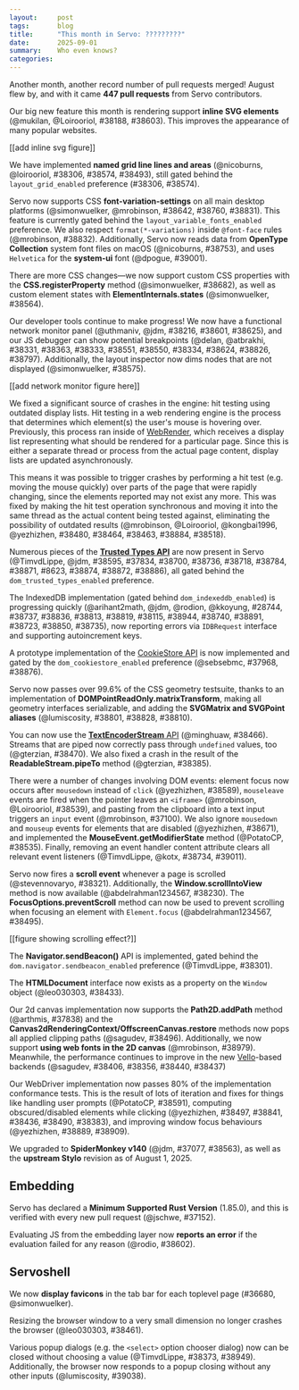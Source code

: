 ```yaml
---
layout:     post
tags:       blog
title:      "This month in Servo: ?????????"
date:       2025-09-01
summary:    Who even knows?
categories:
---
```


Another month, another record number of pull requests merged!
August flew by, and with it came **447 pull requests** from Servo contributors.

Our big new feature this month is rendering support **inline SVG elements** (@mukilan, @Loirooriol, #38188, #38603).
This improves the appearance of many popular websites.

[[add inline svg figure]]

We have implemented **named grid line lines and areas** (@nicoburns, @loirooriol, #38306, #38574, #38493), still gated behind the `layout_grid_enabled` preference (#38306, #38574).

Servo now supports CSS **font-variation-settings** on all main desktop platforms (@simonwuelker, @mrobinson, #38642, #38760, #38831).
This feature is currently gated behind the `layout_variable_fonts_enabled` preference.
We also respect `format(*-variations)` inside `@font-face` rules (@mrobinson, #38832).
Additionally, Servo now reads data from **OpenType Collection** system font files on macOS (@nicoburns, #38753), and uses `Helvetica` for the **system-ui** font (@dpogue, #39001).

There are more CSS changes—we now support custom CSS properties with the **CSS.registerProperty** method (@simonwuelker, #38682), as well as custom element states with **ElementInternals.states** (@simonwuelker, #38564).

Our developer tools continue to make progress! We now have a functional network monitor panel (@uthmaniv, @jdm, #38216, #38601, #38625),
and our JS debugger can show potential breakpoints (@delan, @atbrakhi, #38331, #38363, #38333, #38551, #38550, #38334, #38624, #38826, #38797).
Additionally, the layout inspector now dims nodes that are not displayed (@simonwuelker, #38575).

[[add network monitor figure here]]

We fixed a significant source of crashes in the engine: hit testing using outdated display lists.
Hit testing in a web rendering engine is the process that determines which element(s) the user's mouse is hovering over.
Previously, this process ran inside of [WebRender](https://github.com/servo/webrender), which receives a display list representing what should be rendered for a particular page.
Since this is either a separate thread or process from the actual page content, display lists are updated asynchronously.

This means it was possible to trigger crashes by performing a hit test (e.g. moving the mouse quickly) over parts of the page that were rapidly changing, since the elements reported may not exist any more.
This was fixed by making the hit test operation synchronous and moving it into the same thread as the actual content being tested against, eliminating the possibility of outdated results (@mrobinson, @Loirooriol, @kongbai1996, @yezhizhen, #38480, #38464, #38463, #38884, #38518).

Numerous pieces of the [**Trusted Types API**](https://developer.mozilla.org/en-US/docs/Web/API/Trusted_Types_API) are now present in Servo
(@TimvdLippe, @jdm, #38595, #37834, #38700, #38736, #38718, #38784, #38871, #8623, #38874, #38872, #38886), all gated behind the `dom_trusted_types_enabled` preference.

The IndexedDB implementation (gated behind `dom_indexeddb_enabled`) is progressing quickly (@arihant2math, @jdm, @rodion, @kkoyung, #28744, #38737, #38836, #38813, #38819, #38115, #38944, #38740, #38891, #38723, #38850, #38735), now reporting errors via `IDBRequest` interface and supporting autoincrement keys.

A prototype implementation of the [CookieStore API](https://developer.mozilla.org/en-US/docs/Web/API/CookieStore) is now implemented and gated by the `dom_cookiestore_enabled` preference (@sebsebmc, #37968, #38876).

Servo now passes over 99.6% of the CSS geometry testsuite, thanks to an implementation of **DOMPointReadOnly.matrixTransform**, making all geometry interfaces serializable, and adding the **SVGMatrix and SVGPoint aliases** (@lumiscosity, #38801, #38828, #38810).

You can now use the [**TextEncoderStream** API](https://developer.mozilla.org/en-US/docs/Web/API/TextEncoderStream) (@minghuaw, #38466).
Streams that are piped now correctly pass through `undefined` values, too (@gterzian, #38470).
We also fixed a crash in the result of the **ReadableStream.pipeTo** method (@gterzian, #38385).

There were a number of changes involving DOM events: element focus now occurs after `mousedown` instead of `click` (@yezhizhen, #38589), `mouseleave` events are fired when the pointer leaves an `<iframe>` (@mrobinson, @Loirooriol, #38539), and pasting from the clipboard into a text input triggers an `input` event (@mrobinson, #37100).
We also ignore `mousedown` and `mouseup` events for elements that are disabled (@yezhizhen, #38671), and implemented the **MouseEvent.getModifierState** method (@PotatoCP, #38535).
Finally, removing an event handler content attribute clears all relevant event listeners (@TimvdLippe, @kotx, #38734, #39011).

Servo now fires a **scroll event** whenever a page is scrolled (@stevennovaryo, #38321). Additionally, the **Window.scrollIntoView** method is now available (@abdelrahman1234567, #38230).
The **FocusOptions.preventScroll** method can now be used to prevent scrolling when focusing an element with `Element.focus` (@abdelrahman1234567, #38495).

[[figure showing scrolling effect?]]

The **Navigator.sendBeacon()** API is implemented, gated behind the `dom.navigator.sendbeacon_enabled` preference (@TimvdLippe, #38301).

The **HTMLDocument** interface now exists as a property on the `Window` object (@leo030303, #38433).

Our 2d canvas implementation now supports the **Path2D.addPath** method (@arthmis, #37838) and the **Canvas2dRenderingContext/OffscreenCanvas.restore** methods now pops all applied clipping paths (@sagudev, #38496).
Additionally, we now support **using web fonts in the 2D canvas** (@mrobinson, #38979).
Meanwhile, the performance continues to improve in the new [Vello](https://github.com/linebender/vello?tab=readme-ov-file#vello)-based backends (@sagudev, #38406, #38356, #38440, #38437)



Our WebDriver implementation now passes 80% of the implementation conformance tests.
This is the result of lots of iteration and fixes for things like handling user prompts (@PotatoCP, #38591), computing obscured/disabled elements while clicking (@yezhizhen, #38497, #38841, #38436, #38490, #38383), and improving window focus behaviours (@yezhizhen, #38889, #38909).

We upgraded to **SpiderMonkey v140** (@jdm, #37077, #38563), as well as the **upstream Stylo** revision as of August 1, 2025.

## Embedding

Servo has declared a **Minimum Supported Rust Version** (1.85.0), and this is verified with every new pull request (@jschwe, #37152).

Evaluating JS from the embedding layer now **reports an error** if the evaluation failed for any reason (@rodio, #38602).

## Servoshell

We now **display favicons** in the tab bar for each toplevel page (#36680, @simonwuelker).

Resizing the browser window to a very small dimension no longer crashes the browser (@leo030303, #38461).

Various popup dialogs (e.g. the `<select>` option chooser dialog) now can be closed without choosing a value (@TimvdLippe, #38373, #38949).
Additionally, the browser now responds to a popup closing without any other inputs (@lumiscosity, #39038).

<!--
- dom
    - https://github.com/servo/servo/pull/38579	(@simonwuelker, #38579)	script: Convert `CSS` from a IDL interface with static methods to a namespace (#38579)
      dom
    - https://github.com/servo/servo/pull/38507	(@menonrahul02@gmail.com, #38507)	script: Implement QuotaExceededError WebIDL interface (#38507)
      dom
    - https://github.com/servo/servo/pull/38677	(@simonwuelker, #38677)	script: Always throw when trying to `setProperty` on a readonly style `CSSStyleDeclaration` (#38677)
      dom
    - https://github.com/servo/servo/pull/38599	(@averyrudelphe@gmail.com, #38599)	script: Strip `javascript` URL scheme using `Position::AfterScheme` rather than `Position::BeforePath` (#38599)
      dom
    - https://github.com/servo/servo/pull/38720	(@menonrahul02@gmail.com, #38720)	content: Make QuotaExceededError serializable (#38720)
      dom
    - https://github.com/servo/servo/pull/38746	(@Taym95, #38746)	Implement AbortSignal static abort(reason) (#38746)
      dom
    - https://github.com/servo/servo/pull/38676	(@gterzian, @mrobinson, #38676)	script: abort planned form navigations (#38676)
      dom
    - https://github.com/servo/servo/pull/38984	(@euclid.ye@huawei.com, #38984)	script: Support decomposing ShadowRoot from mozjs `HandleValue` (#38984)
      dom
    - https://github.com/servo/servo/pull/38993	(@Gae24, #38993)	`XMLHttpRequest` `Send`: fix Content-Type failures (#38993)
      dom
    - https://github.com/servo/servo/pull/39020	(@andrei.volykhin@gmail.com, @volykhin.andrei@huawei.com, #39020)	webgpu: Add the dedicated WebGPU task source (#39020)
      dom
    - https://github.com/servo/servo/pull/37776	(@sagudev, @mrobinson, #37776)	compositor: Allow canvas to upload rendered contents asynchronously (#37776)
      dom
- layout
    - https://github.com/servo/servo/pull/38391	(@mrobinson, @Loirooriol, #38391)	layout: Account for sticky nodes in ScrollTree transforms and cache transforms (#38391)
      layout
    - https://github.com/servo/servo/pull/38418	(@averyrudelphe@gmail.com, @mrobinson, #38418)	layout: Fix negative outline offset (#38418)
      layout
    - https://github.com/servo/servo/pull/38366	(@Loirooriol, #38366)	layout: Recreate lazy block size when re-doing layout to avoid floats (#38366)
      layout
    - https://github.com/servo/servo/pull/38443	(@shubhamg13, #38443)	Include the scrollable overflow of a child box if either its parent or child has `overflow: visible` (#38443)
      layout
    - https://github.com/servo/servo/pull/38521	(@Loirooriol, #38521)	layout: Floor content-box size by zero when stretching flex item (#38521)
      layout
    - https://github.com/servo/servo/pull/38526	(@Loirooriol, #38526)	layout: Let `stretch` on flex item cross size stretch to the line (#38526)
      layout
    - https://github.com/servo/servo/pull/38570	(@simonwuelker, #38570)	layout: Set color and text decoration on `<select>` elements by default (#38570)
      layout
    - https://github.com/servo/servo/pull/38678	(@mrobinson, @Loirooriol, #38678)	layout: Support storing layout data for two-level nested pseudo-elements (#38678)
      layout
    - https://github.com/servo/servo/pull/38530	(@ibluegalaxy_taoj@163.com, #38530)	script: Ensure `notify_invalidations()` is always called when modifying stylesheets (#38530)
      layout
    - https://github.com/servo/servo/pull/38529	(@ibluegalaxy_taoj@163.com, #38529)	script: Mark the entire shadow tree for restyle when its stylesheet is invalidated (#38529)
      layout
    - https://github.com/servo/servo/pull/38618	(@stevennovaryo, #38618)	layout: Do not include `position:fixed` children when calculating scrollable overflow for root element (#38618)
      layout
    - https://github.com/servo/servo/pull/38705	(@Loirooriol, #38705)	layout: Stop making `<video>` fall back to a preferred aspect ratio of 2 (#38705)
      layout
    - https://github.com/servo/servo/pull/38598	(@shubhamg13, @Loirooriol, #38598)	layout: Use `overflow: visible` if `overflow` was propagated to viewport (#38598)
      layout
    - https://github.com/servo/servo/pull/38775	(@stevennovaryo, #38775)	layout: Stretch `<input>` inner container to its containing block (#38775)
      layout
    - https://github.com/servo/servo/pull/38825	(@shubhamg13, #38825)	layout: Remove workaround for `body` while building overflow frame for `StackingContextTree` construction. (#38825)
      layout
- media
    - https://github.com/servo/servo/pull/38462	(@rayguo17, @jschwe, #38462)	script: fix set muted on html video element creation (#38462)
      media
- performance
    - https://github.com/servo/servo/pull/38431	(@mrobinson, @Loirooriol, #38431)	script: Unify script-based "update the rendering" and throttle it to 60 FPS (#38431)
      performance
    - https://github.com/servo/servo/pull/38666	(@jschwe, #38666)	mozjs: Remove unneeded icu_capi features (#38666)
      performance
    - https://github.com/servo/servo/pull/38540	(@ibluegalaxy_taoj@163.com, #38540)	Reuse `StylesheetContent` for inline style sheets with identical content (#38540)
      performance
    - https://github.com/servo/servo/pull/38857	(@mrobinson, #38857)	script: Do not iterate through all image frames when advancing animated images (#38857)
      performance
    - https://github.com/servo/servo/pull/38916	(@ibluegalaxy_taoj@163.com, #38916)	script: mark image-related node dirty only when image resource loaded (#38916)
      performance
- servoshell
    - https://github.com/servo/servo/pull/38328	(@euclid.ye@huawei.com, #38328)	servoshell: Sync window toolbar height with minibrowser (#38328)
      servoshell
    - https://github.com/servo/servo/pull/38461	(@leo030303, #38461)	Servoshell: Update `Window::inner_size` on `WindowEvent::Resized` (fix resize bug) (#38461)
      servoshell
- stability
    - https://github.com/servo/servo/pull/38473	(@mrobinson, #38473)	script/layout: Ensure a StackingContextTree before IntersectionObserver geometry queries (#38473)
      stability
    - https://github.com/servo/servo/pull/38664	(@gterzian, #38664)	script: check if the canvas is paintable before measuring text (#38664)
      stability
    - https://github.com/servo/servo/pull/38709	(@jdm, #38709)	script: Ensure JS->webdriver conversions have a non-empty settings stack (#38709)
      stability
    - https://github.com/servo/servo/pull/38739	(@gterzian, #38739)	script: when handling page headers, stop if pipeline closed already (#38739)
      stability
- webdriver
    - https://github.com/servo/servo/pull/38401	(@kkoyung, #38401)	webdriver: consider boolean attribute when get element attribute (#38401)
      webdriver
    - https://github.com/servo/servo/pull/38397	(@longvatrong111, #38397)	webdriver: improve session commands (#38397)
      webdriver
    - https://github.com/servo/servo/pull/38491	(@euclid.ye@huawei.com, #38491)	webdriver: Search ancestors instead of preceding nodes when computing container for `option`&`optgroup` (#38491)
      webdriver
    - https://github.com/servo/servo/pull/38536	(@Kenzie.Raditya.Tirtarahardja@huawei.com, #38536)	script(webdriver): Fix element clear for file (#38536)
      webdriver
    - https://github.com/servo/servo/pull/38620	(@euclid.ye@huawei.com, #38620)	webdriver: Synchronize "close window" command & Return correct error type (#38620)
      webdriver
    - https://github.com/servo/servo/pull/38357	(@longvatrong111, #38357)	Implement webdriver extract script arguments (#38357)
      webdriver
    - https://github.com/servo/servo/pull/38622	(@longvatrong111, #38622)	webdriver: Implement the "Get Window Handles" command (#38622)
      webdriver
    - https://github.com/servo/servo/pull/38407	(@Kenzie.Raditya.Tirtarahardja@huawei.com, @euclid.ye@huawei.com, #38407)	script(webdriver): Element send keys append to the end of `filelist` if Multiple (#38407)
      webdriver
    - https://github.com/servo/servo/pull/38745	(@longvatrong111, @euclid.ye@huawei.com, #38745)	webdriver: Refactor webdriver session and improve window handles (#38745)
      webdriver
    - https://github.com/servo/servo/pull/38444	(@Kenzie.Raditya.Tirtarahardja@huawei.com, @euclid.ye@huawei.com, #38444)	webdriver: Element Send keys use dispatch actions for KeyboardEvent (#38444)
      webdriver
    - https://github.com/servo/servo/pull/38943	(@euclid.ye@huawei.com, #38943)	script: Fix wrong procedure when deserializing `JSValue` from mozjs `HandleValue` (#38943)
      webdriver
    - https://github.com/servo/servo/pull/39012	(@euclid.ye@huawei.com, #39012)	webdriver: Improve parsing of Frame and Window (#39012)
      webdriver
-->

<style>
    ._correction {
        max-width: 33em;
        margin: 1em auto;
        border-bottom: 1px solid;
        padding-bottom: 1em;
    }
    ._note {
        margin: 1em 1em;
        border-left: 1px solid;
        padding-left: 1em;
        opacity: 0.75;
    }
</style>

